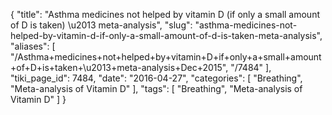 {
    "title": "Asthma medicines not helped by vitamin D (if only a small amount of D is taken) \u2013 meta-analysis",
    "slug": "asthma-medicines-not-helped-by-vitamin-d-if-only-a-small-amount-of-d-is-taken-meta-analysis",
    "aliases": [
        "/Asthma+medicines+not+helped+by+vitamin+D+if+only+a+small+amount+of+D+is+taken+\u2013+meta-analysis+Dec+2015",
        "/7484"
    ],
    "tiki_page_id": 7484,
    "date": "2016-04-27",
    "categories": [
        "Breathing",
        "Meta-analysis of Vitamin D"
    ],
    "tags": [
        "Breathing",
        "Meta-analysis of Vitamin D"
    ]
}